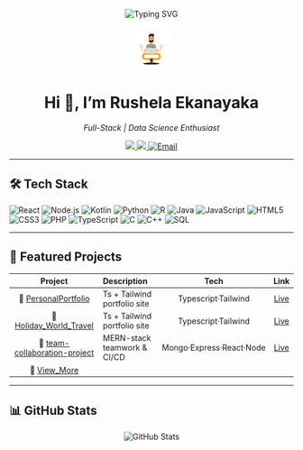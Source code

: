 <!---- banner image (optional) -->
<p align="center">
  <img src="https://readme-typing-svg.demolab.com?font=Fira+Code&size=24&duration=3000&pause=500&color=F7931E&center=true&vCenter=true&width=800&lines=Welcome+to+My+GitHub+Profile;I%E2%80%99m+Rushela+Ekanayaka;Full-Stack+Developer+%7C+Data+Science+Enthusiast" alt="Typing SVG" />
</p>

<p align="center">
  <img src="https://raw.githubusercontent.com/rushela/rushela/main/assets/animated-banner.gif"
       alt="animated banner" width="15%"/>
</p>



<h1 align="center">Hi 👋, I’m Rushela Ekanayaka</h1>
<p align="center"><em>Full-Stack | Data Science Enthusiast</em></p>

<p align="center">
  <a href="https://linkedin.com/in/rushela-ekanayaka-357072345">
    <img src="https://img.shields.io/badge/LinkedIn-0A66C2?logo=linkedin&logoColor=white"/>
  </a>
  <a href="https://personal-portfolio-six-topaz-28.vercel.app/">
    <img src="https://img.shields.io/badge/Portfolio-Visit%20Site-00C853"/>
  </a>
 <a href="mailto:your.rushelbit17@gmail.com">
  <img alt="Email" src="https://img.shields.io/badge/Email-D14836?logo=gmail&logoColor=white"/>
</a>

</p>

---

## 🛠 Tech Stack
<p>
  <img alt="React" src="https://img.shields.io/badge/React-20232A?logo=react&logoColor=61DAFB"/>
  <img alt="Node.js" src="https://img.shields.io/badge/Node.js-339933?logo=node.js&logoColor=white"/>
  <img alt="Kotlin" src="https://img.shields.io/badge/Kotlin-0095D5?logo=kotlin&logoColor=white"/>
  <img alt="Python" src="https://img.shields.io/badge/Python-3776AB?logo=python&logoColor=white"/>
  <img alt="R" src="https://img.shields.io/badge/R-276DC3?logo=r&logoColor=white"/>
   <img alt="Java" src="https://img.shields.io/badge/Java-007396?logo=java&logoColor=white"/>
<img alt="JavaScript" src="https://img.shields.io/badge/JavaScript-F7DF1E?logo=javascript&logoColor=black"/>
<img alt="HTML5" src="https://img.shields.io/badge/HTML5-E34F26?logo=html5&logoColor=white"/>
<img alt="CSS3" src="https://img.shields.io/badge/CSS3-1572B6?logo=css3&logoColor=white"/>
<img alt="PHP" src="https://img.shields.io/badge/PHP-777BB4?logo=php&logoColor=white"/>
<img alt="TypeScript" src="https://img.shields.io/badge/TypeScript-3178C6?logo=typescript&logoColor=white"/>
<img alt="C" src="https://img.shields.io/badge/C-A8B9CC?logo=c&logoColor=white"/>
<img alt="C++" src="https://img.shields.io/badge/C++-00599C?logo=c%2B%2B&logoColor=white"/>
<img alt="SQL" src="https://img.shields.io/badge/SQL-4479A1?logo=postgresql&logoColor=white"/>

</p>

---

## 🚀 Featured Projects
| Project | Description                              | Tech                  | Link                    |
|:-------:|:-----------------------------------------|:---------------------:|:-----------------------:|
| 🔗 [PersonalPortfolio](https://github.com/rushela/PersonalPortfolio)         | Ts + Tailwind portfolio site | Typescript·Tailwind        | [Live](https://personal-portfolio-4si4ttaot-rushelas-projects.vercel.app/)                 |
|🔗 [Holiday_World_Travel](https://github.com/rushela/HolidayWorld-Travel) |Ts + Tailwind portfolio site | Typescript·Tailwind        | [Live](https://holiday-world-travel.vercel.app/) |
|🔗 [team-collaboration-project](https://github.com/rushela/team-collaboration-project) | MERN-stack teamwork & CI/CD   | Mongo·Express·React·Node  | [Live](https://team-sync-ccq81z06e-rushelas-projects.vercel.app/) |
|🔗 [View_More](https://github.com/rushela?tab=repositories) |

---

## 📊 GitHub Stats
<p align="center">
  <img alt="GitHub Stats" src="https://github-readme-stats.vercel.app/api?username=rushela&show_icons=true&theme=dark"/>
</p>
